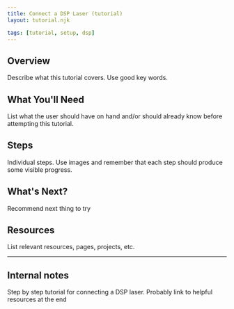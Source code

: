 ```yaml
---
title: Connect a DSP Laser (tutorial)
layout: tutorial.njk

tags: [tutorial, setup, dsp]
---
```


## Overview
Describe what this tutorial covers. Use good key words.

## What You'll Need
List what the user should have on hand and/or should already know before attempting this tutorial.

## Steps
Individual steps. Use images and remember that each step should produce some visible progress.

## What's Next?
Recommend next thing to try

## Resources
List relevant resources, pages, projects, etc.

<hr>

## Internal notes

Step by step tutorial for connecting a DSP laser. Probably link to helpful resources at the end